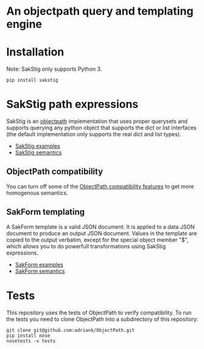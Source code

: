 # An objectpath query and templating engine

# Installation

Note: SakStig only supports Python 3.

    pip install sakstig
    
# SakStig path expressions
SakStig is an [objectpath](http://objectpath.org) implementation that uses proper querysets and supports querying
any python object that supports the dict or list interfaces (the default implementation only supports the real dict and list types).

* [SakStig examples](SakStig_examples.md)
* [SakStig semantics](SakStig_semantics.md)

## ObjectPath compatibility

You can turn off some of the [ObjectPath compatibility
features](CompatibilityOptions.md) to get more homogenous semantics.

## SakForm templating

A SakForm template is a valid JSON document. It is applied to a data
JSON document to produce an output JSON document. Values in the
template are copied to the output verbatim, except for the special
object member "$", which allows you to do powerfull transformations
using SakStig expressions.

* [SakForm examples](SakForm_examples.md)
* [SakForm semantics](SakForm_semantics.md)

# Tests

This repository uses the tests of ObjectPath to verify compatibility.
To run the tests you need to clone ObjectPath into a subdirectory of this repository:

    git clone git@github.com:adriank/ObjectPath.git
    pip install nose
    nosetests -v tests
